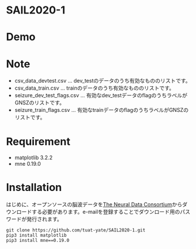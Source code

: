 # SAIL2020-1

# Demo

# Note
- csv_data_devtest.csv          ... dev_testのデータのうち有効なもののリストです。
- csv_data_train.csv            ... trainのデータのうち有効なもののリストです。
- seizure_dev_test_flags.csv    ... 有効なdev_testデータのflagのうちラベルがGNSZのリストです。
- seizure_train_flags.csv    ... 有効なtrainデータのflagのうちラベルがGNSZのリストです。
# Requirement
- matplotlib 3.2.2  
- mne 0.19.0

# Installation
はじめに、オープンソースの脳波データを[The Neural Data Consortium](https://www.isip.piconepress.com/projects/tuh_eeg/)からダウンロードする必要があります。e-mailを登録することでダウンロード用のパスワードが発行されます。
```
git clone https://github.com/tuat-yate/SAIL2020-1.git
pip3 install matplotlib
pip3 install mne==0.19.0
```
